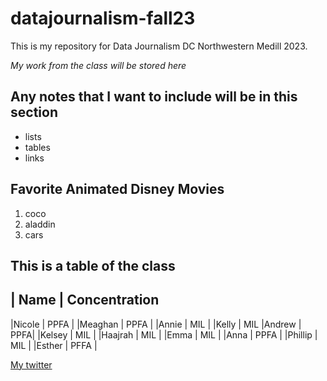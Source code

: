 # datajournalism-fall23

This is my repository for Data Journalism DC Northwestern Medill 2023.

*My work from the class will be stored here*

## Any notes that I want to include will be in this section 

* lists
* tables
* links

## Favorite Animated Disney Movies
1. coco
2. aladdin
3. cars

## This is a table of the class
| Name | Concentration
---------------------
|Nicole | PPFA |
|Meaghan | PPFA |
|Annie | MIL |
|Kelly | MIL 
|Andrew | PPFA|
|Kelsey | MIL |
|Haajrah | MIL |
|Emma | MIL |
|Anna | PPFA |
|Phillip | MIL |
|Esther | PFFA |

[My twitter](https://twitter.com/nicnorman16)

